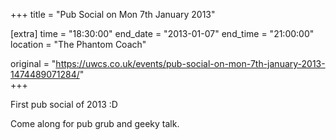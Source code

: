 +++
title = "Pub Social on Mon 7th January 2013"

[extra]
time = "18:30:00"
end_date = "2013-01-07"
end_time = "21:00:00"
location = "The Phantom Coach"

original = "https://uwcs.co.uk/events/pub-social-on-mon-7th-january-2013-1474489071284/"    
+++

First pub social of 2013 :D

Come along for pub grub and geeky talk.

